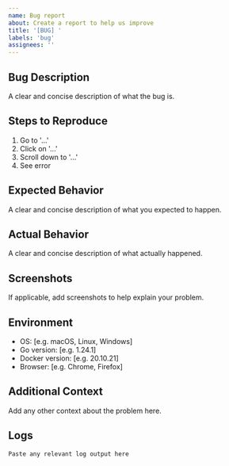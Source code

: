 ```yaml
---
name: Bug report
about: Create a report to help us improve
title: '[BUG] '
labels: 'bug'
assignees: ''
---
```


## Bug Description
A clear and concise description of what the bug is.

## Steps to Reproduce
1. Go to '...'
2. Click on '...'
3. Scroll down to '...'
4. See error

## Expected Behavior
A clear and concise description of what you expected to happen.

## Actual Behavior
A clear and concise description of what actually happened.

## Screenshots
If applicable, add screenshots to help explain your problem.

## Environment
- OS: [e.g. macOS, Linux, Windows]
- Go version: [e.g. 1.24.1]
- Docker version: [e.g. 20.10.21]
- Browser: [e.g. Chrome, Firefox]

## Additional Context
Add any other context about the problem here.

## Logs
```
Paste any relevant log output here
```